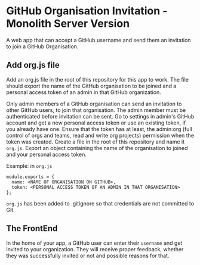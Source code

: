 # GitHub Organisation Invitation - Monolith Server Version

A web app that can accept a GitHub username and send them an invitation to join a GitHub Organisation.

## Add org.js file

Add an org.js file in the root of this repository for this app to work. The file should export the name of the GitHub organisation to be joined and a personal access token of an admin in that GitHub organization.

Only admin members of a GitHub organisation can send an invitation to other GitHub users, to join that organisation.
The admin member must be authenticated before invitation can be sent. Go to settings in admin's GitHub account and get a new personal access token or use an existing token, if you already have one. Ensure that the token has at least, the admin:org (full control of orgs and teams, read and write org projects) permission when the token was created.
Create a file in the root of this repository and name it `org.js`.
Export an object containing the name of the organisation to joined and your personal access token.

Example: in `org.js`

```
module.exports = {
  name: <NAME OF ORGANISATION ON GITHUB>,
  token: <PERSONAL ACCESS TOKEN OF AN ADMIN IN THAT ORGANISATION>
};
```

`org.js` has been added to .gitignore so that credentials are not committed to Git.

## The FrontEnd

In the home of your app, a GitHub user can enter their `username` and get invited to your organization. They will receive proper feedback, whether they was successfully invited or not and possible reasons for that.
